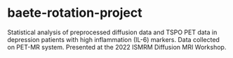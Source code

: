 # baete-rotation-project

Statistical analysis of preprocessed diffusion data and TSPO PET data in depression patients with high inflammation (IL-6) markers. Data collected on PET-MR system. Presented at the 2022 ISMRM Diffusion MRI Workshop.
